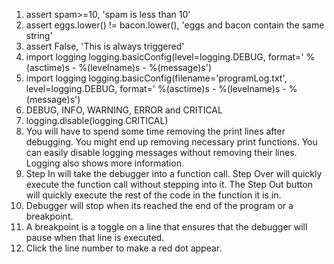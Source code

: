 1. assert spam>=10, 'spam is less than 10'
2. assert eggs.lower() != bacon.lower(), 'eggs and bacon contain the same string'
3. assert False, 'This is always triggered'
4. import logging
logging.basicConfig(level=logging.DEBUG, format=' %(asctime)s -
%(levelname)s -  %(message)s')
5. import logging
logging.basicConfig(filename='programLog.txt', level=logging.DEBUG,
format=' %(asctime)s -  %(levelname)s -  %(message)s')
6. DEBUG, INFO, WARNING, ERROR and CRITICAL
7. logging.disable(logging.CRITICAL)
8. You will have to spend some time removing the print lines after debugging. You might end up removing necessary print functions. You can easily disable logging messages without removing their lines. Logging also shows more information. 
9. Step In will take the debugger into a function call. Step Over will quickly execute the function call without stepping into it. The Step Out button will quickly execute the rest of the code in the function it is in.
10. Debugger will stop when its reached the end of the program or a breakpoint.
11. A breakpoint is a toggle on a line that ensures that the debugger will pause when that line is executed.
12. Click the line number to make a red dot appear.
